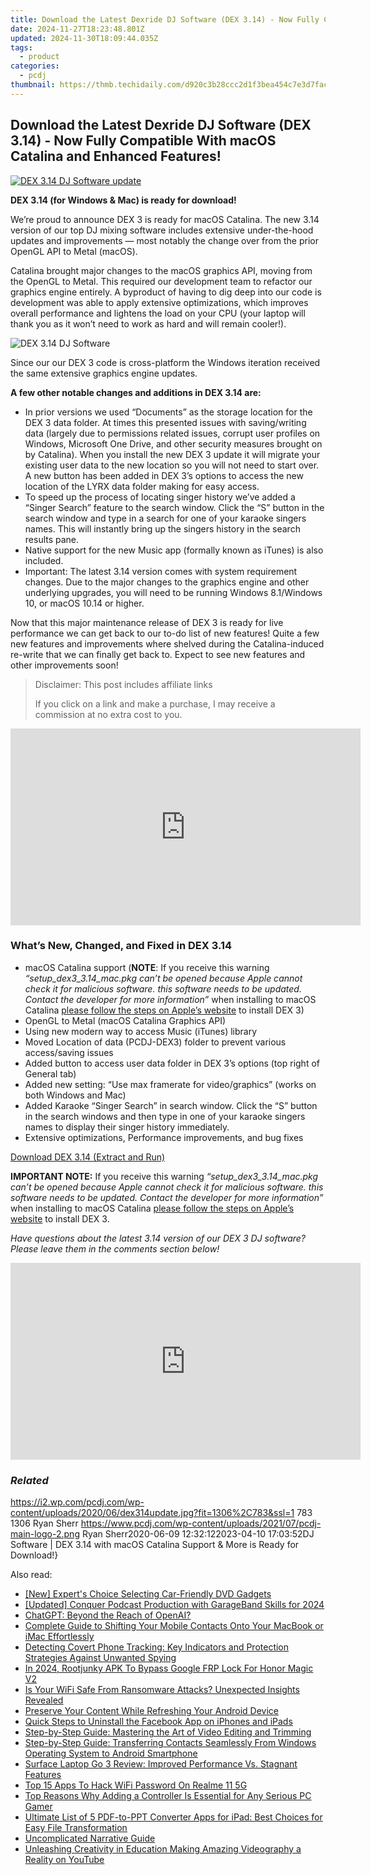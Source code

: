 ```yaml
---
title: Download the Latest Dexride DJ Software (DEX 3.14) - Now Fully Compatible With macOS Catalina and Enhanced Features!
date: 2024-11-27T18:23:48.801Z
updated: 2024-11-30T18:09:44.035Z
tags:
  - product
categories:
  - pcdj
thumbnail: https://thmb.techidaily.com/d920c3b28ccc2d1f3bea454c7e3d7fac6d650bb290e10876ff155bcc05b7aa87.jpg
---
```


## Download the Latest Dexride DJ Software (DEX 3.14) - Now Fully Compatible With macOS Catalina and Enhanced Features!

[![DEX 3.14 DJ Software update](https://i2.wp.com/pcdj.com/wp-content/uploads/2020/06/dex314update.jpg?resize=845%2C321&ssl=1)](https://i2.wp.com/pcdj.com/wp-content/uploads/2020/06/dex314update.jpg?fit=1030%2C618&ssl=1 "DEX 3.14 DJ Software update")

**DEX 3.14 (for Windows & Mac) is ready for download!**

We’re proud to announce DEX 3 is ready for macOS Catalina. The new 3.14 version of our top DJ mixing software includes extensive under-the-hood updates and improvements — most notably the change over from the prior OpenGL API to Metal (macOS).

Catalina brought major changes to the macOS graphics API, moving from the OpenGL to Metal. This required our development team to refactor our graphics engine entirely. A byproduct of having to dig deep into our code is development was able to apply extensive optimizations, which improves overall performance and lightens the load on your CPU (your laptop will thank you as it won’t need to work as hard and will remain cooler!).

![DEX 3.14 DJ Software](https://i2.wp.com/pcdj.com/wp-content/uploads/2020/06/macbook-pro-retina.jpg?fit=300%2C162&ssl=1 "DEX 3.14 DJ Software")

Since our our DEX 3 code is cross-platform the Windows iteration received the same extensive graphics engine updates.

**A few other notable changes and additions in DEX 3.14 are:** 

* In prior versions we used “Documents” as the storage location for the DEX 3 data folder. At times this presented issues with saving/writing data (largely due to permissions related issues, corrupt user profiles on Windows, Microsoft One Drive, and other security measures brought on by Catalina). When you install the new DEX 3 update it will migrate your existing user data to the new location so you will not need to start over. A new button has been added in DEX 3’s options to access the new location of the LYRX data folder making for easy access.
* To speed up the process of locating singer history we’ve added a “Singer Search” feature to the search window. Click the “S” button in the search window and type in a search for one of your karaoke singers names. This will instantly bring up the singers history in the search results pane.
* Native support for the new Music app (formally known as iTunes) is also included.
* Important: The latest 3.14 version comes with system requirement changes. Due to the major changes to the graphics engine and other underlying upgrades, you will need to be running Windows 8.1/Windows 10, or macOS 10.14 or higher.

Now that this major maintenance release of DEX 3 is ready for live performance we can get back to our to-do list of new features! Quite a few new features and improvements where shelved during the Catalina-induced re-write that we can finally get back to. Expect to see new features and other improvements soon!

>  Disclaimer: This post includes affiliate links
>
>  If you click on a link and make a purchase, I may receive a commission at no extra cost to you.
>

<!-- affiliate ads begin -->
<iframe width="560" height="315" src="https://www.youtube.com/embed/KdpTAZ9zonQ?si=5Nd5SPW1axA7GPuB" title="YouTube video player" frameborder="0" allow="accelerometer; autoplay; clipboard-write; encrypted-media; gyroscope; picture-in-picture; web-share" referrerpolicy="strict-origin-when-cross-origin" allowfullscreen></iframe>
<!-- affiliate ads end -->

### What’s New, Changed, and Fixed in DEX 3.14

* macOS Catalina support (**NOTE**: If you receive this warning _“setup\_dex3\_3.14\_mac.pkg can’t be opened because Apple cannot check it for malicious software. this software needs to be updated. Contact the developer for more information”_ when installing to macOS Catalina [please follow the steps on Apple’s website](https://support.apple.com/guide/mac-help/open-a-mac-app-from-an-unidentified-developer-mh40616/mac) to install DEX 3)
* OpenGL to Metal (macOS Catalina Graphics API)
* Using new modern way to access Music (iTunes) library
* Moved Location of data (PCDJ-DEX3) folder to prevent various access/saving issues
* Added button to access user data folder in DEX 3’s options (top right of General tab)
* Added new setting: “Use max framerate for video/graphics” (works on both Windows and Mac)
* Added Karaoke “Singer Search” in search window. Click the “S” button in the search windows and then type in one of your karaoke singers names to display their singer history immediately.
* Extensive optimizations, Performance improvements, and bug fixes

[Download DEX 3.14 (Extract and Run)](https://pcdj.com/downloads/dex3/setup%5Fdex3.14%5Fwin%5Fand%5Fmac%28extract%29.zip)

**IMPORTANT NOTE:** If you receive this warning _“setup\_dex3\_3.14\_mac.pkg can’t be opened because Apple cannot check it for malicious software. this software needs to be updated. Contact the developer for more information”_ when installing to macOS Catalina [please follow the steps on Apple’s website](https://support.apple.com/guide/mac-help/open-a-mac-app-from-an-unidentified-developer-mh40616/mac) to install DEX 3.

_Have questions about the latest 3.14 version of our DEX 3 DJ software? Please leave them in the comments section below!_

<!-- affiliate ads begin -->
<iframe width="560" height="315" src="https://www.youtube.com/embed/0dOfcihxjiw?si=_fkp1S1Uw0N1dp6b" title="YouTube video player" frameborder="0" allow="accelerometer; autoplay; clipboard-write; encrypted-media; gyroscope; picture-in-picture; web-share" referrerpolicy="strict-origin-when-cross-origin" allowfullscreen></iframe>
<!-- affiliate ads end -->

### _Related_

https://i2.wp.com/pcdj.com/wp-content/uploads/2020/06/dex314update.jpg?fit=1306%2C783&ssl=1 783 1306 Ryan Sherr https://www.pcdj.com/wp-content/uploads/2021/07/pcdj-main-logo-2.png Ryan Sherr2020-06-09 12:32:122023-04-10 17:03:52DJ Software | DEX 3.14 with macOS Catalina Support & More is Ready for Download!}

<ins class="adsbygoogle"
     style="display:block"
     data-ad-format="autorelaxed"
     data-ad-client="ca-pub-7571918770474297"
     data-ad-slot="1223367746"></ins>

<ins class="adsbygoogle"
     style="display:block"
     data-ad-client="ca-pub-7571918770474297"
     data-ad-slot="8358498916"
     data-ad-format="auto"
     data-full-width-responsive="true"></ins>

<span class="atpl-alsoreadstyle">Also read:</span>
<div><ul>
<li><a href="https://fox-http.techidaily.com/new-experts-choice-selecting-car-friendly-dvd-gadgets/"><u>[New] Expert's Choice Selecting Car-Friendly DVD Gadgets</u></a></li>
<li><a href="https://fox-glue.techidaily.com/updated-conquer-podcast-production-with-garageband-skills-for-2024/"><u>[Updated] Conquer Podcast Production with GarageBand Skills for 2024</u></a></li>
<li><a href="https://tech-savvy.techidaily.com/chatgpt-beyond-the-reach-of-openai/"><u>ChatGPT: Beyond the Reach of OpenAI?</u></a></li>
<li><a href="https://win-exclusive.techidaily.com/complete-guide-to-shifting-your-mobile-contacts-onto-your-macbook-or-imac-effortlessly/"><u>Complete Guide to Shifting Your Mobile Contacts Onto Your MacBook or iMac Effortlessly</u></a></li>
<li><a href="https://win-exclusive.techidaily.com/detecting-covert-phone-tracking-key-indicators-and-protection-strategies-against-unwanted-spying/"><u>Detecting Covert Phone Tracking: Key Indicators and Protection Strategies Against Unwanted Spying</u></a></li>
<li><a href="https://unlock-android.techidaily.com/in-2024-rootjunky-apk-to-bypass-google-frp-lock-for-honor-magic-v2-by-drfone-android/"><u>In 2024, Rootjunky APK To Bypass Google FRP Lock For Honor Magic V2</u></a></li>
<li><a href="https://win-exclusive.techidaily.com/is-your-wifi-safe-from-ransomware-attacks-unexpected-insights-revealed/"><u>Is Your WiFi Safe From Ransomware Attacks? Unexpected Insights Revealed</u></a></li>
<li><a href="https://win-exclusive.techidaily.com/preserve-your-content-while-refreshing-your-android-device/"><u>Preserve Your Content While Refreshing Your Android Device</u></a></li>
<li><a href="https://win-exclusive.techidaily.com/quick-steps-to-uninstall-the-facebook-app-on-iphones-and-ipads/"><u>Quick Steps to Uninstall the Facebook App on iPhones and iPads</u></a></li>
<li><a href="https://win-exclusive.techidaily.com/step-by-step-guide-mastering-the-art-of-video-editing-and-trimming/"><u>Step-by-Step Guide: Mastering the Art of Video Editing and Trimming</u></a></li>
<li><a href="https://win-exclusive.techidaily.com/step-by-step-guide-transferring-contacts-seamlessly-from-windows-operating-system-to-android-smartphone/"><u>Step-by-Step Guide: Transferring Contacts Seamlessly From Windows Operating System to Android Smartphone</u></a></li>
<li><a href="https://win11.techidaily.com/surface-laptop-go-3-review-improved-performance-vs-stagnant-features/"><u>Surface Laptop Go 3 Review: Improved Performance Vs. Stagnant Features</u></a></li>
<li><a href="https://easy-unlock-android.techidaily.com/top-15-apps-to-hack-wifi-password-on-realme-11-5g-by-drfone-android/"><u>Top 15 Apps To Hack WiFi Password On Realme 11 5G</u></a></li>
<li><a href="https://buynow-info.techidaily.com/top-reasons-why-adding-a-controller-is-essential-for-any-serious-pc-gamer/"><u>Top Reasons Why Adding a Controller Is Essential for Any Serious PC Gamer</u></a></li>
<li><a href="https://win-exclusive.techidaily.com/ultimate-list-of-5-pdf-to-ppt-converter-apps-for-ipad-best-choices-for-easy-file-transformation/"><u>Ultimate List of 5 PDF-to-PPT Converter Apps for iPad: Best Choices for Easy File Transformation</u></a></li>
<li><a href="https://extra-lessons.techidaily.com/uncomplicated-narrative-guide/"><u>Uncomplicated Narrative Guide</u></a></li>
<li><a href="https://youtube-videos.techidaily.com/unleashing-creativity-in-education-making-amazing-videography-a-reality-on-youtube/"><u>Unleashing Creativity in Education Making Amazing Videography a Reality on YouTube</u></a></li>
</ul></div>

